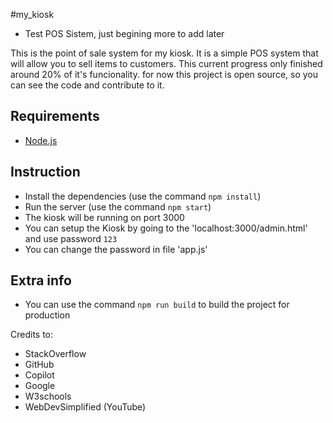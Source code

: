 #my_kiosk

 - Test POS Sistem, just begining more to add later

This is the point of sale system for my kiosk. It is a simple POS system that will allow you to sell items to customers. This current progress only finished around 20% of it's funcionality.
for now this project is open source, so you can see the code and contribute to it.

## Requirements
* [Node.js](https://nodejs.org/)

## Instruction
* Install the dependencies (use the command `npm install`)
* Run the server (use the command `npm start`)
* The kiosk will be running on port 3000
* You can setup the Kiosk by going to the 'localhost:3000/admin.html' and use password `123`
* You can change the password in file 'app.js'

## Extra info
* You can use the command `npm run build` to build the project for production



Credits to:
* StackOverflow
* GitHub
* Copilot
* Google
* W3schools
* WebDevSimplified (YouTube)